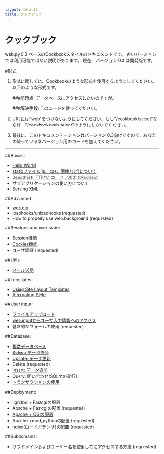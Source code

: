 ```yaml
---
layout: default
title: クックブック
---
```


# クックブック

web.py 0.3 ベースのCookbookスタイルのドキュメントです。
古いバージョンでは利用可能ではない説明があります。
現在、バージョン 0.3 は開発版です。

#形式

1. 形式に関しては、Cookbookのような形式を使用するようにしてください。以下のような形式です。
    
    ###問題点: データベースにアクセスしたいのですが。
     
    ###解決手段: このコードを使ってください。

1. URLには"web"をつけないようにしてください。もし"/cookbook/select"ならば、"/cookbook/web.select"のようにしないでください。

1. 最後に、このドキュメンテーションはバージョン 0.3向けですので、あなたの知っている新バージョン用のコードを加えてください。

-------------------------------------------------

##Basics:
* [Hello World](/helloworld/ja)
* [staticファイル(js、css、画像など)について](/staticfiles/ja)
* [Seeother(HTTP/1.1 コード : 303)とRedirect](/redirect+seeother)
* サブアプリケーションの使い方について
* [Serving XML](/cookbok/xmlfiles)

##Advanced
* [web.ctx](/ctx)
* loadhooks/unloadhooks (requested)
* How to properly use web.background (requested)

##Sessions and user state:
* [Session機能](/sessions)
* [Cookies機能](/cookies)
* ユーザ認証 (requested)

##Utils:
* [メール送信](/sendmail)

##Templates:
* [Using Site Layout Templates](/layout_template)
* [Alternating Style](/alternating_style)

##User Input:
* [ファイルアップロード](/fileupload)
* [web.inputからユーザ入力情報へのアクセス](/input)
* 基本的なフォームの使用 (requested)

##Database:
* [複数データベース](/multidbs)
* [Select: データ照会](/select)
* [Update: データ更新](/update)
* Delete (requested)
* [Insert: データ追加](/Insert) 
* [Query: 問い合わせ(SQL文の発行)](/query)
* [トランザクションの使用](/cookbook/transactions)

##Deployment:
* [lighttpd + Fastcgiの配置](/fastcgi-lighttpd)
* Apache + Fastcgiの配置 (requested)
* [Apache + CGIの配置](/cgi-apache)
* Apache +mod_pythonの配置 (requested)
* nginx(ロードバランサ)の配置 (requested)

##Subdomains:
* サブドメインおよびユーザー名を使用してにアクセスする方法 (requested)


